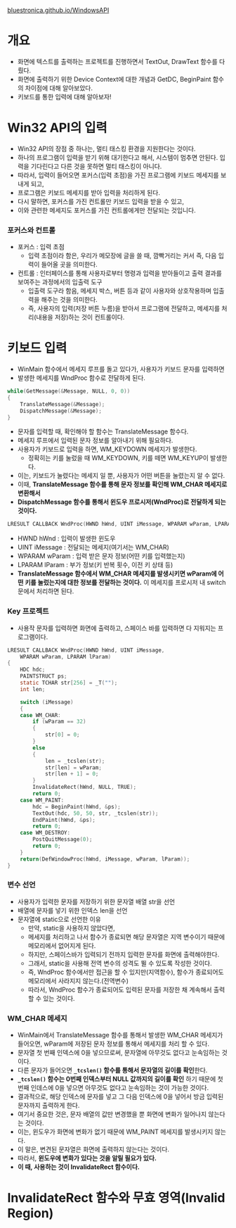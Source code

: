 [bluestronica.github.io/WindowsAPI](https://bluestronica.github.io/WindowsAPI)

# 개요
- 화면에 텍스트를 출력하는 프로젝트를 진행하면서 TextOut, DrawText 함수를 다뤘다.
- 화면에 출력하기 위한 Device Context에 대한 개념과 GetDC, BeginPaint 함수의 차이점에 대해 알아보았다.
- 키보드를 통한 입력에 대해 알아보자!

# Win32 API의 입력
- Win32 API의 장점 중 하나는, 멀티 태스킹 환경을 지원한다는 것이다. 
- 하나의 프로그램이 입력을 받기 위해 대기한다고 해서, 시스템이 멈추면 안된다. 입력을 기다린다고 다른 것을 못하면 멀티 태스킹이 아니다. 
- 따라서, 입력이 들어오면 포커스(입력 초점)을 가진 프로그램에 키보드 메세지를 보내게 되고, 
- 프로그램은 키보드 메세지를 받아 입력을 처리하게 된다. 
- 다시 말하면, 포커스를 가진 컨트롤만 키보드 입력을 받을 수 있고, 
- 이와 관련한 메세지도 포커스를 가진 컨트롤에게만 전달되는 것입니다.

### 포커스와 컨트롤
- 포커스 : 입력 초점
  - 입력 초점이라 함은, 우리가 메모장에 글을 쓸 때, 깜빡거리는 커서 즉, 다음 입력이 들어올 곳을 의미한다.
- 컨트롤 : 인터페이스를 통해 사용자로부터 명령과 입력을 받아들이고 출력 결과를 보여주는 과정에서의 입출력 도구 
  - 입출력 도구라 함음, 메세지 박스, 버튼 등과 같이 사용자와 상호작용하며 입출력을 해주는 것을 의미한다.
  - 즉, 사용자의 입력(저장 버튼 누름)을 받아서 프로그램에 전달하고, 메세지를 처리(내용을 저장)하는 것이 컨트롤이다.
  
# 키보드 입력
- WinMain 함수에서 메세지 루프를 돌고 있다가, 사용자가 키보드 문자를 입력하면
- 발생한 메세지를 WndProc 함수로 전달하게 된다.
```c
while(GetMessage(&Message, NULL, 0, 0))
{
	TranslateMessage(&Message);
	DispatchMessage(&Message);
}
```
- 문자를 입력할 때, 확인해야 할 함수는 TranslateMessage 함수다.
- 메세지 루프에서 입력된 문자 정보를 알아내기 위해 필요하다.
- 사용자가 키보드로 입력을 하면, WM_KEYDOWN 메세지가 발생한다.
  - 정확히는 키를 눌렀을 때 WM_KEYDOWN, 키를 떼면 WM_KEYUP이 발생한다.
- 이는, 키보드가 눌렸다는 메세지 일 뿐, 사용자가 어떤 버튼을 눌렸는지 알 수 없다.
- 이때, **TranslateMessage 함수를 통해 문자 정보를 확인해 WM_CHAR 메세지로 변환해서**
- **DispatchMessage 함수를 통해서 윈도우 프로시저(WndProc)로 전달하게 되는 것이다.**
```C
LRESULT CALLBACK WndProc(HWND hWnd, UINT iMessage, WPARAM wParam, LPARAM lParam)
```
- HWND hWnd : 입력이 발생한 윈도우
- UINT iMessage : 전달되는 메세지(여기서는 WM_CHAR)
- WPARAM wParam : 입력 받은 문자 정보(어떤 키를 입력했는지)
- LPARAM lParam : 부가 정보(키 반복 횟수, 이전 키 상태 등)
- **TranslateMessage 함수에서 WM_CHAR 메세지를 발생시키면 wParam에 어떤 키를 눌렀는지에 대한 정보를 전달하는 것이다.** 이 메세지를 프로시저 내 switch문에서 처리하면 된다.

### Key 프로젝트
- 사용작 문자를 입력하면 화면에 출력하고, 스페이스 바를 입력하면 다 지워지는 프로그램이다.
```c
LRESULT CALLBACK WndProc(HWND hWnd, UINT iMessage, 
  	WPARAM wParam, LPARAM lParam)
{
	HDC hdc;
	PAINTSTRUCT ps;
	static TCHAR str[256] = _T("");
	int len;

	switch (iMessage)
	{
	case WM_CHAR:
		if (wParam == 32)
		{
			str[0] = 0;
		}
		else
		{
			len = _tcslen(str);
			str[len] = wParam;
			str[len + 1] = 0;
		}
		InvalidateRect(hWnd, NULL, TRUE);
		return 0;
	case WM_PAINT:
		hdc = BeginPaint(hWnd, &ps);
		TextOut(hdc, 50, 50, str, _tcslen(str));
		EndPaint(hWnd, &ps);
		return 0;
	case WM_DESTROY:
		PostQuitMessage(0);
		return 0;
	}
	return(DefWindowProc(hWnd, iMessage, wParam, lParam));
}
```

### 변수 선언
- 사용자가 입력한 문자를 저장하기 위한 문자열 배열 str을 선언
- 배열에 문자를 넣기 위한 인덱스 len을 선언
- 문자열에 static으로 선언한 이유
  - 만약, static을 사용하지 않았다면,
  - 메세지를 처리하고 나서 함수가 종료되면 해당 문자열은 지역 변수이기 때문에 메모리에서 없어지게 된다.
  - 하지만, 스페이스바가 입력되기 전까지 입력한 문자를 화면에 출력해야한다.
  - 그래서, static을 사용해 전역 변수의 성격도 뛸 수 있도록 작성한 것이다.
  - 즉, WndProc 함수에서만 접근을 할 수 있지만(지역함수), 함수가 종료되어도 메모리에서 사라지지 않는다.(전역변수)
  - 따라서, WndProc 함수가 종료되어도 입력된 문자를 저장한 채 계속해서 출력할 수 있는 것이다.

### WM_CHAR 메세지
- WinMain에서 TranslateMessage 함수를 통해서 발생한 WM_CHAR 메세지가 들어오면, wParam에 저장된 문자 정보를 통해서 메세지를 처리 할 수 있다. 
- 문자열 첫 번째 인덱스에 0을 넣으므로써, 문자열에 아무것도 없다고 눈속임하는 것이다.
- 다른 문자가 들어오면 **`_tcslen()` 함수를 통해서 문자열의 길이를 확인**한다.
- **`_tcslen()` 함수는 0번째 인덱스부터 NULL 값까지의 길이를 확인** 하기 때문에 첫 번째 인데스에 0을 넣으면 아무것도 없다고 눈속임하는 것이 가능한 것이다. 
- 결과적으로, 해당 인덱스에 문자를 넣고 그 다음 인덱스에 0을 넣어서 방금 입력된 문자까지 출력하게 한다.
- 여기서 중요한 것은, 문자 배열의 값만 변경했을 뿐 화면에 변화가 일어나지 않는다는 것이다.
- 이는, 윈도우가 화면에 변화가 없기 때문에 WM_PAINT 메세지를 발생시키지 않는다.
- 이 말은, 변견된 문자열은 화면에 출력하지 않는다는 것이다.
- 따라서, **윈도우에 변화가 있다는 것을 알릴 필요가 있다.**
- **이 때, 사용하는 것이 InvalidateRect 함수이다.**

# InvalidateRect 함수와 무효 영역(Invalid Region)




















